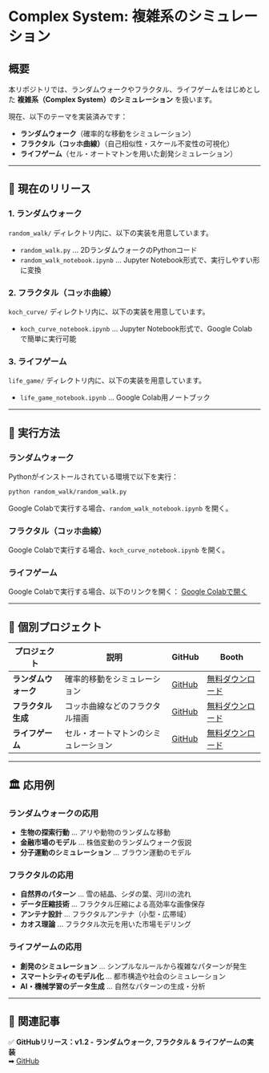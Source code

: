 # Complex System: 複雑系のシミュレーション

## **概要**
本リポジトリでは、ランダムウォークやフラクタル、ライフゲームをはじめとした **複雑系（Complex System）のシミュレーション** を扱います。

現在、以下のテーマを実装済みです：
- **ランダムウォーク**（確率的な移動をシミュレーション）
- **フラクタル（コッホ曲線）**（自己相似性・スケール不変性の可視化）
- **ライフゲーム**（セル・オートマトンを用いた創発シミュレーション）

---

## **📌 現在のリリース**

### **1. ランダムウォーク**
`random_walk/` ディレクトリ内に、以下の実装を用意しています。

- `random_walk.py` … 2DランダムウォークのPythonコード
- `random_walk_notebook.ipynb` … Jupyter Notebook形式で、実行しやすい形に変換

### **2. フラクタル（コッホ曲線）**
`koch_curve/` ディレクトリ内に、以下の実装を用意しています。

- `koch_curve_notebook.ipynb` … Jupyter Notebook形式で、Google Colab で簡単に実行可能

### **3. ライフゲーム**
`life_game/` ディレクトリ内に、以下の実装を用意しています。

- `life_game_notebook.ipynb` … Google Colab用ノートブック

---

## **🚀 実行方法**
### **ランダムウォーク**
Pythonがインストールされている環境で以下を実行：
```bash
python random_walk/random_walk.py
```
Google Colabで実行する場合、`random_walk_notebook.ipynb` を開く。

### **フラクタル（コッホ曲線）**
Google Colabで実行する場合、`koch_curve_notebook.ipynb` を開く。

### **ライフゲーム**
Google Colabで実行する場合、以下のリンクを開く：
[Google Colabで開く](https://colab.research.google.com/github/Ry02024/Complex-System/blob/main/notebooks/life_game.ipynb)

---

## **📂 個別プロジェクト**

| プロジェクト       | 説明                                      | GitHub                                      | Booth          |
|-------------------|--------------------------------------|--------------------------------------------|---------------|
| **ランダムウォーク** | 確率的移動をシミュレーション                 | [GitHub](https://github.com/Ry02024/Complex-System/tree/main/random_walk) | [無料ダウンロード](https://complex-dynamics.booth.pm/items/6457102) |
| **フラクタル生成** | コッホ曲線などのフラクタル描画               | [GitHub](https://github.com/Ry02024/Complex-System/tree/main/fractal)  | [無料ダウンロード](https://complex-dynamics.booth.pm/items/6469235) |
| **ライフゲーム**   | セル・オートマトンのシミュレーション         | [GitHub](https://github.com/Ry02024/Complex-System/tree/main/life_game)  | [無料ダウンロード](https://complex-dynamics.booth.pm/items/6469444) |

---

## **🏛 応用例**

### **ランダムウォークの応用**
- **生物の探索行動** … アリや動物のランダムな移動
- **金融市場のモデル** … 株価変動のランダムウォーク仮説
- **分子運動のシミュレーション** … ブラウン運動のモデル

### **フラクタルの応用**
- **自然界のパターン** … 雪の結晶、シダの葉、河川の流れ
- **データ圧縮技術** … フラクタル圧縮による高効率な画像保存
- **アンテナ設計** … フラクタルアンテナ（小型・広帯域）
- **カオス理論** … フラクタル次元を用いた市場モデリング

### **ライフゲームの応用**
- **創発のシミュレーション** … シンプルなルールから複雑なパターンが発生
- **スマートシティのモデル化** … 都市構造や社会のシミュレーション
- **AI・機械学習のデータ生成** … 自然なパターンの生成・分析

---

## **🔗 関連記事**
✅ **GitHubリリース：v1.2 - ランダムウォーク, フラクタル & ライフゲームの実装**  
➡ [GitHub](https://github.com/Ry02024/Complex-System)
